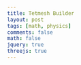 ```yaml
---
title: Tetmesh Builder
layout: post
tags: [math, physics]
comments: false
math: false
jquery: true
threejs: true
---
```


<style>
div.container-3js canvas {
    background-color: #000;
    width: 100%;
    height: 100%;
    padding: 0;
    margin: 0;
    position: static;
}

div.centered {
    text-align: center;
}

</style>

<div class="container-3js" id="{{ page.title | slugify }}-tetmesh" style="height:300px;"></div>

<script type="text/javascript">

//
// Data Structures
//

var tet_tris = [
    [0, 1, 3, 2], // The last index is the point which is NOT included in each tri.
    [0, 2, 1, 3],
    [0, 3, 2, 1],
    [1, 2, 3, 0]
];

class Tet {
    constructor(indices, vertices) {
        this.indices = indices;
        this.vertices = vertices;
        this.compute_normals();

        // If any normal is inverted, swap two
        // vertex indices and invert all of the normals.
        {
            var a = this.get_vert(0, 0);
            var d = this.get_vert(0, 3);
            var n = this.get_norm(0);
            var ad = new THREE.Vector3();
            ad.subVectors(d, a);
            if (n.dot(ad) > 0) {
                console.log("INVERT");
                var temp = this.indices[0];
                this.indices[0] = this.indices[1];
                this.indices[1] = temp;
                this.compute_normals();
            }
        }
    }

    compute_normals() {
        this.normals = [];
        for (var i = 0; i < 4; ++i) {
            var tri = this.get_tri(i);
            var a = this.vertices[tri[0]];
            var b = this.vertices[tri[1]];
            var c = this.vertices[tri[2]];
            var ab = new THREE.Vector3();
            var ac = new THREE.Vector3();
            var n = new THREE.Vector3();
            ab.subVectors(b, a);
            ac.subVectors(c, a);
            n.crossVectors(ac, ab);
            this.normals.push(n);
        }
    }

    get_tri(index) {
        return [
            this.indices[tet_tris[index][0]],
            this.indices[tet_tris[index][1]],
            this.indices[tet_tris[index][2]],
            this.indices[tet_tris[index][3]]];
    }

    get_vert(tri_index, vert_index) {
        var tri = this.get_tri(tri_index);
        return this.vertices[tri[vert_index]];
    }

    get_verts(tri_index) {
        return [
            this.get_vert(tri_index, 0),
            this.get_vert(tri_index, 1),
            this.get_vert(tri_index, 1)];
    }

    get_norm(index) {
        return this.normals[index];
    }

    make_face(index) {
        var tri = this.get_tri(index);
        return new THREE.Face3(tri[0], tri[1], tri[2]);
    }

    is_inside(point) {
        var inside = true;
        for (var i = 0; i < 4; ++i) {
            var ap = point - this.get_vert(i, 0);
            var n = this.get_normal(i);
            if (n.dot(ap) > 0) {
                inside = false;
                break;
            }
        }
        return inside;
    }
}

class Tetmesh {
    constructor() {
        this.vertices = [];
        this.tetrahedra = [];
    }

    add_tet(indices) {
        var tet = new Tet(indices, this.vertices);
        this.tetrahedra.push(tet);
    }

    is_inside(point) {
        for (var i = 0; i < this.tetrahedra.length; ++i) {
            if (this.tetrahedra.is_inside(point)) {
                return true;
            }
        }
        return false;
    }

    randomize() {

        // Add some verts
        for (var i = 0; i < 20; ++i) {
            var vert = [];
            for (var j = 0; j < 3; ++j) {
                vert.push(-15 + Math.floor(Math.random() * Math.floor(30)));
            }
            this.vertices.push(new THREE.Vector3(vert[0], vert[1], vert[2]));
        }

        // Add a couple tets
        this.add_tet([ 0, 1, 2, 3 ]);
    }
}

//
// Actors
//

class Actor {
    update() {}
}

var actors = [];

class SceneActor extends Actor {
    constructor(container, height=5, perspective=false) {
        super();
        this.container = container;
        var containerWidth = container.width();
        var containerHeight = container.height();
        this.aspect = containerWidth / containerHeight;
        this.cameraHeight = height;
        this.cameraHeightTarget = height;
        this.scene = new THREE.Scene();

        if (perspective) {
            this.camera = new THREE.PerspectiveCamera(45, this.aspect, 0.1, 1000);
        } else {
            this.camera = new THREE.OrthographicCamera( -height*this.aspect, height*this.aspect, -height, height, 1, 1000);
        }

        this.renderer = new THREE.WebGLRenderer({ antialias: true });
        this.renderer.setSize( containerWidth, containerHeight );
        this.renderer.setClearColor(0xFCFAF7, 1);
        this.camera.position.z = 50;
        container.get(0).appendChild( this.renderer.domElement );
    }

    update() {
        this.cameraHeight += (this.cameraHeightTarget - this.cameraHeight) * 0.1;
        this.camera.left = -this.cameraHeight * this.aspect;
        this.camera.right = this.cameraHeight * this.aspect;
        this.camera.top = -this.cameraHeight;
        this.camera.bottom = this.cameraHeight;
        this.camera.updateProjectionMatrix();
        this.renderer.render( this.scene, this.camera );
    }
}

var pointGeometry = new THREE.SphereGeometry( .5, 32, 32 );
var pointMaterial = new THREE.MeshBasicMaterial({ color: 0x000000 });
var pointMaterialActive = new THREE.MeshBasicMaterial({ color: 0xff0000 });
var tetMaterial = new THREE.MeshNormalMaterial();
var tetMaterialPreview = new THREE.MeshBasicMaterial({ color: 0x777777, wireframe: true });

class TetmeshActor extends Actor {
    constructor(scene, camera, tetmesh, mouse) {
        super();
        this.scene = scene;
        this.camera = camera;
        this.mouseInteraction = false;
        this.mouse = mouse;
        this.obj = null;
        this.preview_obj = null;
        this.active_point = null;
        this.tetmesh = null;
        this.preview_tet = null;
        this.set_tetmesh(tetmesh);
    }

    set_tetmesh(tetmesh) {
        this.tetmesh = tetmesh;

        if (this.obj != null) {
            this.scene.remove(this.obj);
        }

        this.obj = new THREE.Object3D();
        this.points = [];

        // Add new points
        {
            var points_obj = new THREE.Object3D();
            for (var i = 0; i < tetmesh.vertices.length; ++i) {
                var vert = tetmesh.vertices[i];
                var mesh = new THREE.Mesh(pointGeometry, pointMaterial);
                mesh.position.set(vert.x, vert.y, vert.z);
                mesh.index = i;
                points_obj.add(mesh);
                this.points.push(mesh);
            }
            this.obj.add(points_obj);
        }

        // Add new tets
        {
            var tetGeo = new THREE.Geometry();
            for (var i = 0; i < tetmesh.vertices.length; ++i) {
                var vert = tetmesh.vertices[i];
                tetGeo.vertices.push(vert);
            }
            for (var i = 0; i < tetmesh.tetrahedra.length; ++i) {
                var tet = tetmesh.tetrahedra[i];
                for (var j = 0; j < 4; ++j) {
                    tetGeo.faces.push(tet.make_face(j));
                }
            }
            tetGeo.computeBoundingSphere();
            tetGeo.computeFaceNormals();
            var mesh = new THREE.Mesh(tetGeo, tetMaterial);
            this.obj.add(mesh);
        }

        this.scene.add(this.obj);
    }

    set_active_point(new_active_point) {

        // De-color the current active point
        if (this.active_point) {
            this.active_point.material = pointMaterial;
        }

        // Color the current active point
        this.active_point = new_active_point;
        this.active_point.material = pointMaterialActive;

        // Figure out which face this point will be extending.
        // We pick the "closest" one which faces the point.
        var indices = [];
        {
            var active_index = this.active_point.index;
            var min_proj = -1;
            for (var i = 0; i < this.tetmesh.tetrahedra.length; ++i) {
                var tet = this.tetmesh.tetrahedra[i];
                for (var j = 0; j < 4; ++j) {
                    var tri = tet.get_tri(j);
                    var n = tet.get_norm(j);
                    var a = this.tetmesh.vertices[tri[0]];
                    var p = this.tetmesh.vertices[active_index];
                    var ap = new THREE.Vector3();
                    ap.subVectors(p, a);
                    var proj = n.dot(ap);
                    //console.log(proj);
                    if (0 < proj && (min_proj < 0 || proj < min_proj)) {
                        min_proj = proj;
                        indices = [ tri[0], tri[1], tri[2], active_index];
                    }
                }
            }
        }

        // Delete the old preview tet 3js obj
        if (this.preview_obj != null) {
            this.obj.remove(this.preview_obj);
        }

        // Make a new preview tet 3js obj
        {
            var tetGeo = new THREE.Geometry();
            for (var i = 0; i < this.tetmesh.vertices.length; ++i) {
                var vert = this.tetmesh.vertices[i];
                tetGeo.vertices.push(vert);
            }

            for (var i = 0; i < 4; ++i) {
                var tri = [
                    indices[tet_tris[i][0]],
                    indices[tet_tris[i][1]],
                    indices[tet_tris[i][2]]
                ];
                var face = new THREE.Face3(tri[0], tri[1], tri[2]);
                tetGeo.faces.push(face);
            }

            tetGeo.computeBoundingSphere();
            this.preview_obj = new THREE.Mesh(tetGeo, tetMaterialPreview);
            this.obj.add(this.preview_obj);
        }
    }

    update() {
        var multiplier = this.mouseInteraction ? 0.1 : 1.0;
        this.obj.rotation.x += 0.01 * multiplier;
        this.obj.rotation.y += 0.005 * multiplier;
        this.obj.rotation.z += 0.001 * multiplier;

        // Raycast to each point, "activate" the first one
        var raycaster = new THREE.Raycaster();
        raycaster.setFromCamera( this.mouse, this.camera );
        var intersects = raycaster.intersectObjects(this.points, true);
        if (intersects.length > 0) {
            this.set_active_point(intersects[0].object);
        }
    }
}

//
// Global Data (shhh! don't tell anyone)
//


// Scene references
var tetmeshMouse = new THREE.Vector2();
var tetmeshScene;

//
// Interaction callbacks
//

$(document).ready(function() {

    //
    // Set up scenes
    //

    {
        var container = $("#{{ page.title | slugify }}-tetmesh");
        tetmeshScene = new SceneActor(container, 20);
        actors.push(tetmeshScene);
        var tetmesh = new Tetmesh();
        tetmesh.randomize();
        var tetmeshActor = new TetmeshActor(
            tetmeshScene.scene,
            tetmeshScene.camera,
            tetmesh,
            tetmeshMouse);
        actors.push(tetmeshActor);
        container.mouseenter(function() { tetmeshActor.mouseInteraction = true; });
        container.mouseleave(function() { tetmeshActor.mouseInteraction = false; });
        container.mousemove(function(e) { 
            // calculate mouse position in normalized device coordinates
            // (-1 to +1) for both components
            tetmeshMouse.x = ( (event.clientX - container[0].offsetLeft) / container.width() ) * 2 - 1;
            tetmeshMouse.y = -( (event.clientY - container[0].offsetTop) / container.height() ) * 2 + 1;
        });
    }

    //
    // Loop
    //

    var update = function () {
        requestAnimationFrame( update );
        for (var i = 0, len = actors.length; i < len; ++i) {
            actors[i].update();
        }
    };

    update();
});
</script>
